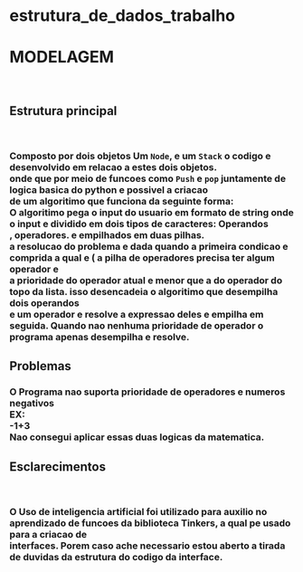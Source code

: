 # estrutura_de_dados_trabalho




<h1>MODELAGEM</h1>
<br>
<h2>Estrutura principal</h3>
<br>
<h3>Composto por dois objetos Um <code>Node</code>, e um <code>Stack</code> o codigo e desenvolvido em relacao a estes dois objetos. <br>
onde que por meio de funcoes como <code>Push</code> e <code>pop</code> juntamente de logica basica do python e possivel a criacao <br>
de um algoritimo que funciona da seguinte forma: <br>
O algoritimo pega o input do usuario em formato de string onde o input e dividido em dois tipos de caracteres: <strong>Operandos</strong><br>
, <strong>operadores</strong>. e empilhados em duas pilhas.<br>
a resolucao do problema e dada quando a primeira condicao e comprida a qual e <strong>( a pilha de operadores precisa ter algum operador e <br>
a prioridade do operador atual e menor que a do operador do topo da lista.</strong> isso desencadeia o algoritimo que desempilha dois operandos<br>
e um operador e resolve a expressao deles e empilha em seguida. Quando nao nenhuma prioridade de operador o programa apenas desempilha e resolve.
</h3>


<h2>Problemas</h2>

<h3>O Programa nao suporta prioridade de operadores e numeros negativos <br>
   <strong>EX:</strong><br>
              -1+3<br>
Nao consegui aplicar essas duas logicas da matematica.
</h3>

<h2>Esclarecimentos</h2>
<br>
<h3>O Uso de inteligencia artificial foi utilizado para auxilio no aprendizado de funcoes da biblioteca Tinkers, a qual pe usado para a criacao de <br>
interfaces. Porem caso ache necessario estou aberto a tirada de duvidas da estrutura do codigo da interface.</h3>
